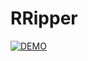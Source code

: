 # RRipper


[![DEMO](https://img.youtube.com/vi/wa2-NTP_bEk/maxresdefault.jpg)](https://youtu.be/wa2-NTP_bEk)
